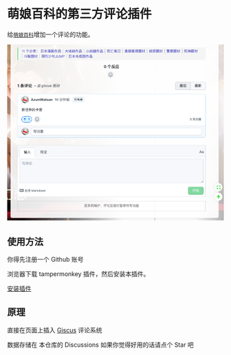 # 萌娘百科的第三方评论插件

给[`萌娘百科`](https://zh.moegirl.org.cn/Mainpage)增加一个评论的功能。

![效果图](https://raw.githubusercontent.com/AzumWatson/moegirl-comment/main/screenshots/iasjdoaufbwi.png)

## 使用方法

你得先注册一个 Github 账号

浏览器下载 tampermonkey 插件，然后安装本插件。

[安装插件](https://greasyfork.org/zh-CN/scripts/454792-%E8%90%8C%E5%A8%98%E7%99%BE%E7%A7%91%E7%AC%AC%E4%B8%89%E6%96%B9%E8%AF%84%E8%AE%BA%E6%8F%92%E4%BB%B6)

## 原理

直接在页面上插入 [Giscus](https://giscus.app/zh-CN) 评论系统

数据存储在 本仓库的 Discussions 如果你觉得好用的话请点个 Star 吧
